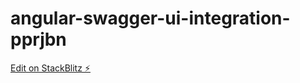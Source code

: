 # angular-swagger-ui-integration-pprjbn

[Edit on StackBlitz ⚡️](https://stackblitz.com/edit/angular-swagger-ui-integration-pprjbn)
